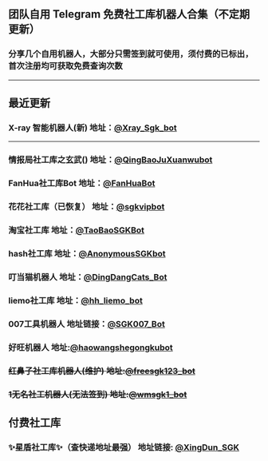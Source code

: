## 团队自用 Telegram 免费社工库机器人合集（不定期更新）
### 分享几个自用机器人，大部分只需签到就可使用，须付费的已标出，首次注册均可获取免费查询次数

---

## 最近更新

### X-ray 智能机器人(新) 地址：[@Xray_Sgk_bot](https://t.me/Xray_Sgk_bot?start=TAZTUQQSUP)




---

### 情报局社工库之玄武() 地址：[@QingBaoJuXuanwubot](https://t.me/QingBaoJuXuanwubot?start=NTk4NTMyMjQzMQ==)

### FanHua社工库Bot 地址：[@FanHuaBot](https://t.me/FanHuaSGK_bot?start=FanHua_FJQFNFAI)

### 花花社工库（已恢复） 地址：[@sgkvipbot](https://t.me/sgkvipbot?start=vip_1314341)

### 淘宝社工库  地址：[@TaoBaoSGKBot](https://t.me/TaoBaoSGKBot?start=zvZ5eD)

### hash社工库  地址：[@AnonymousSGKbot](https://t.me/AnonymousSGKbot?start=5985322431)

### 叮当猫机器人  地址：[@DingDangCats_Bot](https://t.me/DingDangCats_Bot?start=569913b7c6b5b835)

### liemo社工库  地址：[@hh_liemo_bot](https://t.me/hh_liemo_bot?start=5985322431)

### 007工具机器人  地址链接：[@SGK007_Bot](https://t.me/sgk007_bot?start=NTk4NTMyMjQzMQ)

### 好旺机器人  地址:[@haowangshegongkubot](https://t.me/haowangshegongkubot?start=EE9M4SY8OUSXO9QTMJPGQ)

### ~~红鼻子社工库机器人(维护)  地址:[@freesgk123_bot](https://t.me/freesgk123_bot?start=JG1UBPJC)~~

### ~~1无名社工机器人(无法签到)  地址:[@wmsgk1_bot](https://t.me/wmsgk1_bot?start=5985322431)~~


## 付费社工库

### ✨星盾社工库✨（查快递地址最强）    地址链接: [@XingDun_SGK](https://t.me/XingDun6Bot?start=cXKOUV4)



